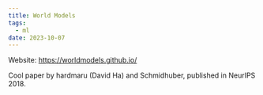 ```yaml
---
title: World Models
tags:
  - ml
date: 2023-10-07
---
```

Website: https://worldmodels.github.io/

Cool paper by hardmaru (David Ha) and Schmidhuber, published in NeurIPS 2018.
